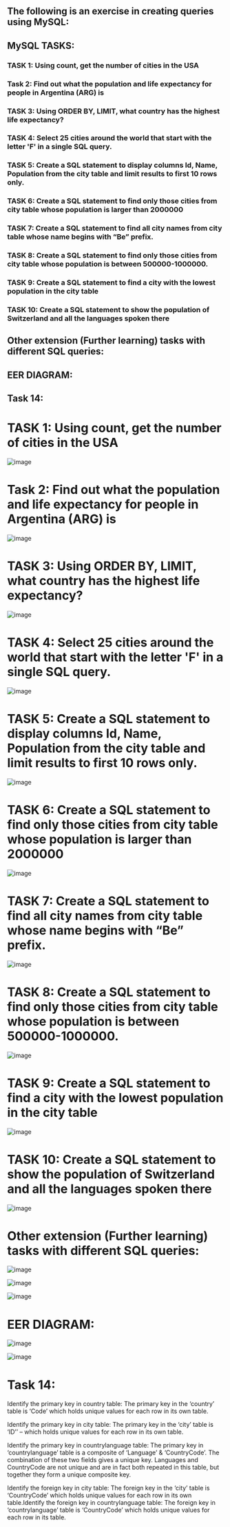 ## The following is an exercise in creating queries using MySQL:

## MySQL TASKS:

### TASK 1: Using count, get the number of cities in the USA
### Task 2: Find out what the population and life expectancy for people in Argentina (ARG) is
### TASK 3: Using ORDER BY, LIMIT, what country has the highest life expectancy?
### TASK 4: Select 25 cities around the world that start with the letter 'F' in a single SQL query.
### TASK 5: Create a SQL statement to display columns Id, Name, Population from the city table and limit results to first 10 rows only.
### TASK 6: Create a SQL statement to find only those cities from city table whose population is larger than 2000000
### TASK 7: Create a SQL statement to find all city names from city table whose name begins with “Be” prefix.
### TASK 8: Create a SQL statement to find only those cities from city table whose population is between 500000-1000000.
### TASK 9: Create a SQL statement to find a city with the lowest population in the city table
### TASK 10: Create a SQL statement to show the population of Switzerland and all the languages spoken there
## Other extension (Further learning) tasks with different SQL queries:
## EER DIAGRAM:
## Task 14:


# TASK 1: Using count, get the number of cities in the USA
![image](https://github.com/Balbir-Lehto/My-SQL-/assets/153186301/01b36a79-ebb9-41e2-a73f-61a33cb12019)

# Task 2: Find out what the population and life expectancy for people in Argentina (ARG) is
![image](https://github.com/Balbir-Lehto/My-SQL-/assets/153186301/2bafc436-808c-4018-b19a-6bd296a7b83a)

# TASK 3: Using ORDER BY, LIMIT, what country has the highest life expectancy?
![image](https://github.com/Balbir-Lehto/My-SQL-/assets/153186301/69aa98b1-8607-4efd-8793-81eb2b9fe003)

# TASK 4: Select 25 cities around the world that start with the letter 'F' in a single SQL query.
![image](https://github.com/Balbir-Lehto/My-SQL-/assets/153186301/3776772e-4c71-4b08-b236-c3f987e324e6)

# TASK 5: Create a SQL statement to display columns Id, Name, Population from the city table and limit results to first 10 rows only.
![image](https://github.com/Balbir-Lehto/My-SQL-/assets/153186301/18cbf1e4-1226-49fd-9479-1ba6323abe9b)

# TASK 6: Create a SQL statement to find only those cities from city table whose population is larger than 2000000
![image](https://github.com/Balbir-Lehto/My-SQL-/assets/153186301/bff5ad8b-f668-441e-9013-5474223cd862)

# TASK 7: Create a SQL statement to find all city names from city table whose name begins with “Be” prefix.
![image](https://github.com/Balbir-Lehto/My-SQL-/assets/153186301/17301b0a-2278-43d1-a7e1-4440d5b6178a)

# TASK 8: Create a SQL statement to find only those cities from city table whose population is between 500000-1000000.
![image](https://github.com/Balbir-Lehto/My-SQL-/assets/153186301/5fb40de7-3f2c-491b-9821-04112bdc1d9f)

# TASK 9: Create a SQL statement to find a city with the lowest population in the city table
![image](https://github.com/Balbir-Lehto/My-SQL-/assets/153186301/8250d8c9-36a4-486b-b140-c9c2a1c107ed)

# TASK 10: Create a SQL statement to show the population of Switzerland and all the languages spoken there
![image](https://github.com/Balbir-Lehto/My-SQL-/assets/153186301/51757429-3cad-458c-9190-8f9616980f29)

# Other extension (Further learning) tasks with different SQL queries:
![image](https://github.com/Balbir-Lehto/My-SQL-/assets/153186301/7489cdee-b900-4286-8271-0efb5f414bce)

![image](https://github.com/Balbir-Lehto/My-SQL-/assets/153186301/8563b3ec-ef88-45ac-abed-4c2968aaf6c0)

![image](https://github.com/Balbir-Lehto/My-SQL-/assets/153186301/7e141ce5-0db0-40f6-8895-acd9185e855a)

# EER DIAGRAM:
![image](https://github.com/Balbir-Lehto/My-SQL-/assets/153186301/873f4a1d-02d3-49be-9010-d382d31b46fb)

![image](https://github.com/Balbir-Lehto/My-SQL-/assets/153186301/7fd7637d-42a5-4e56-8c34-c4a2df7ff90c)

# Task 14:
Identify the primary key in country table: The primary key in the ‘country’ table is ‘Code’ which holds unique values for each row in its own table.

Identify the primary key in city table: The primary key in the ‘city’ table is ‘ID’’ – which holds unique values for each row in its own table.

Identify the primary key in countrylanguage table: The primary key in ‘countrylanguage’ table is a composite of ‘Language’ & ‘CountryCode’. The combination of these two fields gives a unique key. Languages and CountryCode are not unique and are in fact both repeated in this table, but together they form a unique composite key.

Identify the foreign key in city table: The foreign key in the ‘city’ table is ‘CountryCode’ which holds unique values for each row in its own table.Identify the foreign key in countrylanguage table: The foreign key in ‘countrylanguage’ table is ‘CountryCode’ which holds unique values for each row in its table.























